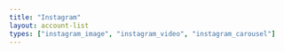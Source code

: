 ```yaml
---
title: "Instagram"
layout: account-list
types: ["instagram_image", "instagram_video", "instagram_carousel"]
---
```

